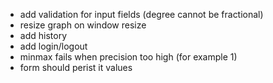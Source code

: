 * add validation for input fields (degree cannot be fractional)
* resize graph on window resize
* add history
* add login/logout
* minmax fails when precision too high (for example 1)
* form should perist it values

